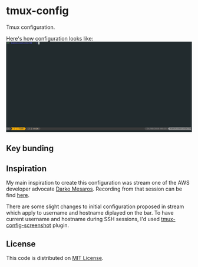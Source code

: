 # tmux-config

Tmux configuration.

Here's how configuration looks like:
![Tmux console screenshot](/images/tmux-config-screenshot.png)

## Key bunding

## Inspiration

My main inspiration to create this configuration was stream one of the AWS developer advocate [Darko Mesaros](https://github.com/darko-mesaros).
Recording from that session can be find [here](https://www.youtube.com/watch?v=kPnYFsXml-I).

There are some slight changes to initial configuration proposed in stream which apply to username and hostname diplayed on the bar.
To have current username and hostname during SSH sessions, I'd used
[tmux-config-screenshot](https://github.com/soyuka/tmux-current-pane-hostname)
plugin.

## License
This code is distributed on [MIT License](/LICENSE).
